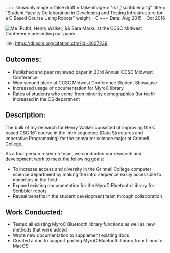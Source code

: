 +++
showonlyimage = false
draft = false
image = "rsz_1scribbler.png"
title = "Student Faculty Collaboration in Developing and Testing Infrastructure for a C Based Course Using Robots"
weight = 0
+++
Date: Aug 2015 - Oct 2016
<!--more-->

![Me (Ruth), Henry Walker, && Sara Marku at the CCSC Midwest Conference presenting our paper][1]


link: https://dl.acm.org/citation.cfm?id=3007239

## Outcomes:

* Published and peer reviewed paper in 23rd Annual CCSC Midwest Conference
* Won second place at CCSC Midwest Conference Student Showcase
* Increased usage of documentation for MyroC library
* Rates of students who come from minority demographics (for tech) increased in the CS department


## Description: 

The bulk of my research for Henry Walker consisted of improving the C based CSC 161 course in the intro sequence (Data Structures and Imperative Programming) for the computer science major at Grinnell College.

As a four person research team, we conducted our research and development work to meet the following goals:

* To increase access and diversity in the Grinnell College computer science department by making the intro sequence easily accessible to minorities in the field
* Expand existing documentation for the MyroC Bluetooth Library for Scribbler robots
* Reveal benefits in the student development team through collaboration

## Work Conducted:

* Tested all existing MyroC Bluetooth library functions as well as new methods that were added
* Wrote new documentation to supplement existing docs
* Created a doc to support porting MyroC Bluetooth library from Linux to MacOS


[1]: /research.jpeg
